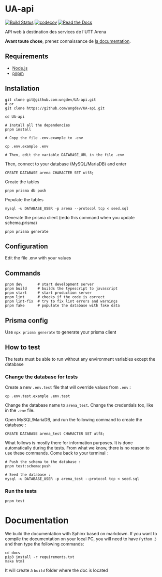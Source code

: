 # UA-api

[![Build Status](https://github.com/ungdev/UA-api/actions/workflows/ci.yml/badge.svg)](https://github.com/ungdev/UA-api/actions)
[![codecov](https://codecov.io/gh/ungdev/UA-API/branch/master/graph/badge.svg)](https://codecov.io/gh/ungdev/UA-API)
[![Read the Docs](https://readthedocs.org/projects/ua/badge/?version=latest&style=flat)](https://ua.readthedocs.io/)

API web à destination des services de l'UTT Arena

**Avant toute chose**, prenez connaissance de [la documentation](https://ua.readthedocs.io).

## Requirements

- [Node.js](https://nodejs.org/)
- [pnpm](https://pnpm.io/)

## Installation

```
git clone git@github.com:ungdev/UA-api.git
# or
git clone https://github.com/ungdev/UA-api.git

cd UA-api

# Install all the dependencies
pnpm install

# Copy the file .env.example to .env

cp .env.example .env

# Then, edit the variable DATABASE_URL in the file .env
```

Then, connect to your database (MySQL/MariaDB) and enter

```
CREATE DATABASE arena CHARACTER SET utf8;
```

Create the tables

```
pnpm prisma db push
```

Populate the tables

```
mysql -u DATABASE_USER -p arena --protocol tcp < seed.sql
```

Generate the prisma client (redo this command when you update schema.prisma)

```
pnpm prisma generate
```

## Configuration

Edit the file .env with your values

## Commands

```
pnpm dev       # start development server
pnpm build     # builds the typescript to javascript
pnpm start     # start production server
pnpm lint      # checks if the code is correct
pnpm lint-fix  # try to fix lint errors and warnings
pnpm fake      # populate the database with fake data
```

## Prisma config

Use `npx prisma generate` to generate your prisma client

## How to test

The tests must be able to run without any environment variables except the database

### Change the database for tests

Create a new `.env.test` file that will override values from `.env` :

```
cp .env.test.example .env.test
```

Change the database name to `arena_test`. Change the credentials too, like in the `.env` file.

Open MySQL/MariaDB, and run the following command to create the database :

```
CREATE DATABASE arena_test CHARACTER SET utf8;
```

What follows is mostly there for information purposes. It is done automatically during the tests. From what we know, there is no reason to use these commands.
Come back to your terminal :

```
# Push the schema to the database :
pnpm test:schema:push

# Seed the database :
mysql -u DATABASE_USER -p arena_test --protocol tcp < seed.sql
```

### Run the tests

```
pnpm test
```

# Documentation

We build the documentation with Sphinx based on markdown. If you want to compile the documentation on your local PC, you will need to have `Python 3` and then type the following commands:

```
cd docs
pip3 install -r requirements.txt
make html
```

It will create a `build` folder where the doc is located
